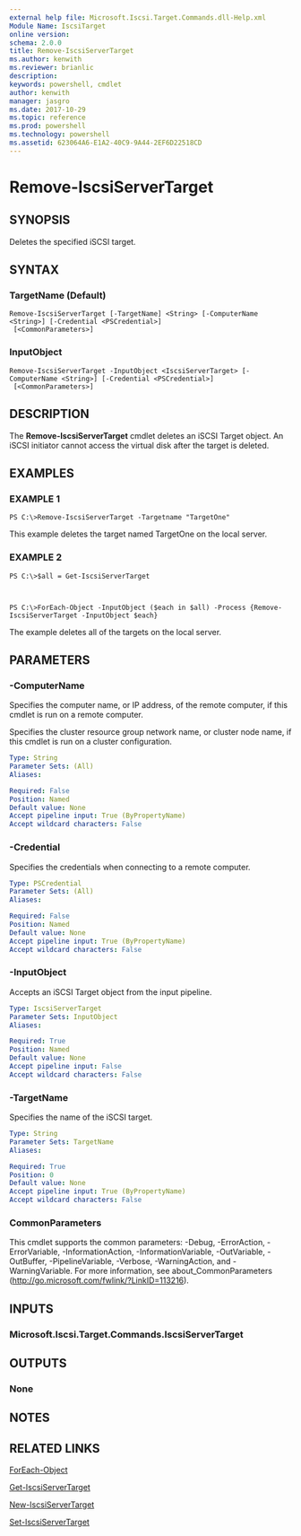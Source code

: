```yaml
---
external help file: Microsoft.Iscsi.Target.Commands.dll-Help.xml
Module Name: IscsiTarget
online version: 
schema: 2.0.0
title: Remove-IscsiServerTarget
ms.author: kenwith
ms.reviewer: brianlic
description: 
keywords: powershell, cmdlet
author: kenwith
manager: jasgro
ms.date: 2017-10-29
ms.topic: reference
ms.prod: powershell
ms.technology: powershell
ms.assetid: 623064A6-E1A2-40C9-9A44-2EF6D22518CD
---
```


# Remove-IscsiServerTarget

## SYNOPSIS
Deletes the specified iSCSI target.

## SYNTAX

### TargetName (Default)
```
Remove-IscsiServerTarget [-TargetName] <String> [-ComputerName <String>] [-Credential <PSCredential>]
 [<CommonParameters>]
```

### InputObject
```
Remove-IscsiServerTarget -InputObject <IscsiServerTarget> [-ComputerName <String>] [-Credential <PSCredential>]
 [<CommonParameters>]
```

## DESCRIPTION
The **Remove-IscsiServerTarget** cmdlet deletes an iSCSI Target object.
An iSCSI initiator cannot access the virtual disk after the target is deleted.

## EXAMPLES

### EXAMPLE 1
```
PS C:\>Remove-IscsiServerTarget -Targetname "TargetOne"
```

This example deletes the target named TargetOne on the local server.

### EXAMPLE 2
```
PS C:\>$all = Get-IscsiServerTarget



PS C:\>ForEach-Object -InputObject ($each in $all) -Process {Remove-IscsiServerTarget -InputObject $each}
```

The example deletes all of the targets on the local server.

## PARAMETERS

### -ComputerName
Specifies the computer name, or IP address, of the remote computer, if this cmdlet is run on a remote computer. 
                         
Specifies the cluster resource group network name, or cluster node name, if this cmdlet is run on a cluster configuration.

```yaml
Type: String
Parameter Sets: (All)
Aliases: 

Required: False
Position: Named
Default value: None
Accept pipeline input: True (ByPropertyName)
Accept wildcard characters: False
```

### -Credential
Specifies the credentials when connecting to a remote computer.

```yaml
Type: PSCredential
Parameter Sets: (All)
Aliases: 

Required: False
Position: Named
Default value: None
Accept pipeline input: True (ByPropertyName)
Accept wildcard characters: False
```

### -InputObject
Accepts an iSCSI Target object from the input pipeline.

```yaml
Type: IscsiServerTarget
Parameter Sets: InputObject
Aliases: 

Required: True
Position: Named
Default value: None
Accept pipeline input: False
Accept wildcard characters: False
```

### -TargetName
Specifies the name of the iSCSI target.

```yaml
Type: String
Parameter Sets: TargetName
Aliases: 

Required: True
Position: 0
Default value: None
Accept pipeline input: True (ByPropertyName)
Accept wildcard characters: False
```

### CommonParameters
This cmdlet supports the common parameters: -Debug, -ErrorAction, -ErrorVariable, -InformationAction, -InformationVariable, -OutVariable, -OutBuffer, -PipelineVariable, -Verbose, -WarningAction, and -WarningVariable. For more information, see about_CommonParameters (http://go.microsoft.com/fwlink/?LinkID=113216).

## INPUTS

### Microsoft.Iscsi.Target.Commands.IscsiServerTarget

## OUTPUTS

### None

## NOTES

## RELATED LINKS

[ForEach-Object](http://go.microsoft.com/fwlink/p/?Linkd=113300)

[Get-IscsiServerTarget](./Get-IscsiServerTarget.md)

[New-IscsiServerTarget](./New-IscsiServerTarget.md)

[Set-IscsiServerTarget](./Set-IscsiServerTarget.md)

